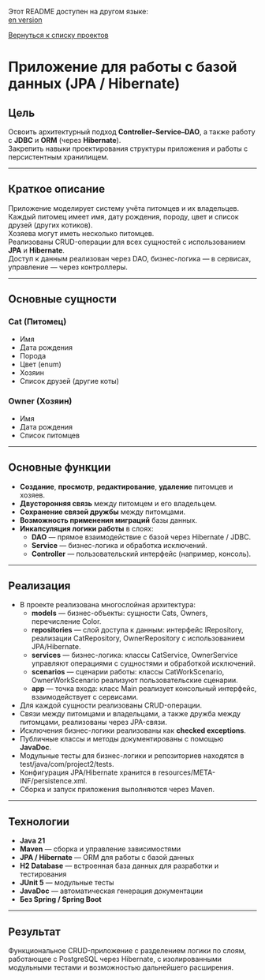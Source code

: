 Этот README доступен на другом языке:  
[en version](README.md)

[Вернуться к списку проектов](../README.ru.md)

# Приложение для работы с базой данных (JPA / Hibernate)

## Цель
Освоить архитектурный подход **Controller–Service–DAO**, а также работу с **JDBC** и **ORM** (через **Hibernate**).  
Закрепить навыки проектирования структуры приложения и работы с персистентным хранилищем.

---

## Краткое описание
Приложение моделирует систему учёта питомцев и их владельцев.  
Каждый питомец имеет имя, дату рождения, породу, цвет и список друзей (других котиков).  
Хозяева могут иметь несколько питомцев.  
Реализованы CRUD-операции для всех сущностей с использованием **JPA** и **Hibernate**.  
Доступ к данным реализован через DAO, бизнес-логика — в сервисах, управление — через контроллеры.

---

## Основные сущности

### Cat (Питомец)
- Имя
- Дата рождения
- Порода
- Цвет (enum)
- Хозяин
- Список друзей (другие коты)

### Owner (Хозяин)
- Имя
- Дата рождения
- Список питомцев

---

## Основные функции
- **Создание**, **просмотр**, **редактирование**, **удаление** питомцев и хозяев.
- **Двусторонняя связь** между питомцем и его владельцем.
- **Сохранение связей дружбы** между питомцами.
- **Возможность применения миграций** базы данных.
- **Инкапсуляция логики работы** в слоях:
    - **DAO** — прямое взаимодействие с базой через Hibernate / JDBC.
    - **Service** — бизнес-логика и обработка исключений.
    - **Controller** — пользовательский интерфейс (например, консоль).

---

## Реализация

- В проекте реализована многослойная архитектура:
    - **models** — бизнес-объекты: сущности Cats, Owners, перечисление Color.
    - **repositories** — слой доступа к данным: интерфейс IRepository, реализации CatRepository, OwnerRepository с использованием JPA/Hibernate.
    - **services** — бизнес-логика: классы CatService, OwnerService управляют операциями с сущностями и обработкой исключений.
    - **scenarios** — сценарии работы: классы CatWorkScenario, OwnerWorkScenario реализуют пользовательские сценарии.
    - **app** — точка входа: класс Main реализует консольный интерфейс, взаимодействует с сервисами.
- Для каждой сущности реализованы CRUD-операции.
- Связи между питомцами и владельцами, а также дружба между питомцами, реализованы через JPA-связи.
- Исключения бизнес-логики реализованы как **checked exceptions**.
- Публичные классы и методы документированы с помощью **JavaDoc**.
- Модульные тесты для бизнес-логики и репозиториев находятся в test/java/com/project2/tests.
- Конфигурация JPA/Hibernate хранится в resources/META-INF/persistence.xml.
- Сборка и запуск приложения выполняются через Maven.

---

## Технологии
- **Java 21**
- **Maven** — сборка и управление зависимостями
- **JPA / Hibernate** — ORM для работы с базой данных
- **H2 Database** — встроенная база данных для разработки и тестирования
- **JUnit 5** — модульные тесты
- **JavaDoc** — автоматическая генерация документации
- **Без Spring / Spring Boot**

---

## Результат
Функциональное CRUD-приложение с разделением логики по слоям, работающее с PostgreSQL через Hibernate,
с изолированными модульными тестами и возможностью дальнейшего расширения.
